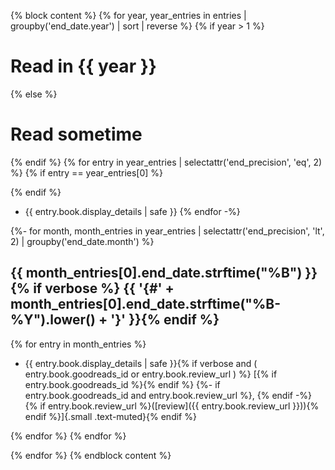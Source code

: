 {% block content %}
{% for year, year_entries in entries | groupby('end_date.year') | sort | reverse %}
{% if year > 1 %}
# Read in {{ year }}
{% else %}
# Read sometime
{% endif %}
{% for entry in year_entries | selectattr('end_precision', 'eq', 2) %}
{% if entry == year_entries[0] %}

{% endif %}
- {{ entry.book.display_details | safe }}
{% endfor -%}

{%- for month, month_entries in year_entries | selectattr('end_precision', 'lt', 2) | groupby('end_date.month') %}

## {{ month_entries[0].end_date.strftime("%B") }}{% if verbose %} {{ '{#' +  month_entries[0].end_date.strftime("%B-%Y").lower()  + '}' }}{% endif %}

{% for entry in month_entries %}
-   {{ entry.book.display_details | safe }}{% if verbose and ( entry.book.goodreads_id or entry.book.review_url ) %} [{% if entry.book.goodreads_id %}<a href="https://www.goodreads.com/book/show/{{ entry.book.goodreads_id }}" class="fab fa-goodreads"></a>{% endif %}
    {%- if entry.book.goodreads_id and entry.book.review_url %}, {% endif -%}
    {% if entry.book.review_url %}([review]({{ entry.book.review_url }})){% endif %}]{.small .text-muted}{% endif %}

{% endfor %}
{% endfor %}

{% endfor %}
{% endblock content %}
